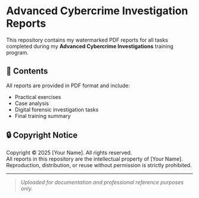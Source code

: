 # Advanced Cybercrime Investigation Reports

This repository contains my watermarked PDF reports for all tasks completed during my **Advanced Cybercrime Investigations** training program.

## 📘 Contents
All reports are provided in PDF format and include:
- Practical exercises
- Case analysis
- Digital forensic investigation tasks
- Final training summary

## 🔒 Copyright Notice
Copyright © 2025 [Your Name]. All rights reserved.  
All reports in this repository are the intellectual property of [Your Name].  
Reproduction, distribution, or reuse without permission is strictly prohibited.

---
> *Uploaded for documentation and professional reference purposes only.*
